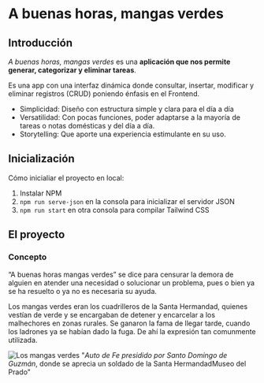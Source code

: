 # A buenas horas, mangas verdes

## Introducción
*A buenas horas, mangas verdes* es una **aplicación que nos permite generar, categorizar y eliminar tareas**.

Es una app con una interfaz dinámica donde consultar, insertar, modificar y 
eliminar registros (CRUD) poniendo énfasis en el Frontend.

- Simplicidad: Diseño con estructura simple y clara para el día a día
- Versatilidad: Con pocas funciones, poder adaptarse a la mayoría de tareas o notas domésticas y del día a día.
- Storytelling: Que aporte una experiencia estimulante en su uso.

## Inicialización
Cómo inicialiar el proyecto en local:

1. Instalar NPM
2. <code>npm run serve-json</code> en la consola para inicializar el servidor JSON
3. <code>npm run start</code> en otra consola para compilar Tailwind CSS


## El proyecto
### Concepto
“A buenas horas mangas verdes” se dice para censurar la demora de alguien en atender una necesidad o solucionar un problema, pues o bien ya se ha resuelto o ya no es necesaria su ayuda. 

Los mangas verdes eran los cuadrilleros de la Santa Hermandad, quienes vestían de verde y se encargaban de detener y encarcelar a los malhechores en zonas rurales. Se ganaron la fama de llegar tarde, cuando los ladrones ya se habían dado la fuga. De ahí la expresión tan comunmente utilizada.

![Los mangas verdes](https://fotografias.larazon.es/clipping/cmsimages01/2023/04/21/A679B334-308A-4E32-8F64-A4CA77E8B06B/auto-presidido-santo-domingo-guzman-donde-aprecia-soldado-santa-hermandad_98.jpg?crop=1036,583,x0,y0&width=1900&height=1069&optimize=low&format=webply") "*Auto de Fe presidido por Santo Domingo de Guzmán*, donde se aprecia un soldado de la Santa HermandadMuseo del Prado"
